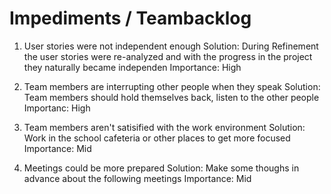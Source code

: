 # Impediments / Teambacklog

1. User stories were not independent enough
   Solution: During Refinement the user stories were re-analyzed and with the progress in the project they naturally became independen
   Importance: High
 
2. Team members are interrupting other people when they speak
   Solution: Team members should hold themselves back, listen to the other people
   Importanc: High
   
3. Team members aren't satisified with the work environment
   Solution: Work in the school cafeteria or other places to get more focused
   Importance: Mid

4. Meetings could be more prepared
   Solution: Make some thoughs in advance about the following meetings
   Importance: Mid
